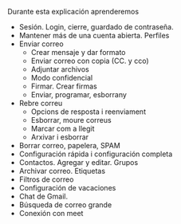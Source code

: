 Durante esta explicación aprenderemos

- Sesión. Login, cierre, guardado de contraseña.
- Mantener más de una cuenta abierta. Perfiles
- Enviar correo
  - Crear mensaje y dar formato
  - Enviar correo con copia (CC. y cco)
  - Adjuntar archivos
  - Modo confidencial
  - Firmar. Crear firmas
  - Enviar, programar, esborrany
- Rebre correu
  - Opcions de resposta i reenviament
  - Esborrar, moure correus
  - Marcar com a llegit
  - Arxivar i esborrar
- Borrar correo, papelera, SPAM
- Configuración rápida i configuración completa
- Contactos. Agregar y editar. Grupos
- Archivar correo. Etiquetas
- Filtros de correo
- Configuración de vacaciones
- Chat de Gmail.
- Búsqueda de correo grande
- Conexión con meet
